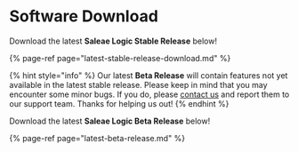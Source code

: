# Software Download

Download the latest **Saleae Logic Stable Release** below!

{% page-ref page="latest-stable-release-download.md" %}

{% hint style="info" %}
Our latest **Beta Release** will contain features not yet available in the latest stable release. Please keep in mind that you may encounter some minor bugs. If you do, please [contact us](https://contact.saleae.com/hc/en-us/requests/new) and report them to our support team. Thanks for helping us out!
{% endhint %}

Download the latest **Saleae Logic Beta Release** below!

{% page-ref page="latest-beta-release.md" %}









